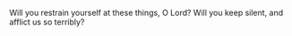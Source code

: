 Will you restrain yourself at these things, O Lord? Will you keep silent, and afflict us so terribly?
